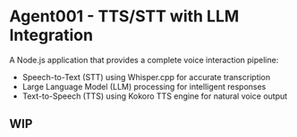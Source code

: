 # Agent001 - TTS/STT with LLM Integration

A Node.js application that provides a complete voice interaction pipeline:

- Speech-to-Text (STT) using Whisper.cpp for accurate transcription
- Large Language Model (LLM) processing for intelligent responses
- Text-to-Speech (TTS) using Kokoro TTS engine for natural voice output

## WIP
